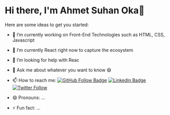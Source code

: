# Hi there, I'm Ahmet Suhan Oka👋

<!--
**ahmetsuhan/ahmetsuhan** is a ✨ _special_ ✨ repository because its `README.md` (this file) appears on your GitHub profile. -->

Here are some ideas to get you started:


- 🔭 I’m currently working on Front-End Technologies such as HTML, CSS, Javascript 
- 🌱 I’m currently React right now to capture the ecosystem

- 🤔 I’m looking for help with Reac
- 💬 Ask me about whatever you want to know 😄
- 📫 How to reach me: [![GitHub Follow Badge](https://img.shields.io/github/followers/ahmetsuhan?label=follow&style=social)](https://github.com/ahmetsuhan) [![Linkedin Badge](https://img.shields.io/badge/-Linkedin-blue?style=flat&logo=Linkedin&logoColor=white&link=https://www.linkedin.com/in/nisanur-bulut/)](https://www.linkedin.com/in/ahmet-suhan-oka/) 
[![Twitter Follow](https://twitter.com/OkaAhmet)](https://twitter.com/OkaAhmet)  




- 😄 Pronouns: ...
- ⚡ Fun fact: ...

